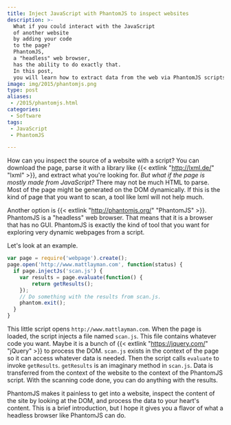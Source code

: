 ```yaml
---
title: Inject JavaScript with PhantomJS to inspect websites
description: >-
  What if you could interact with the JavaScript
  of another website
  by adding your code
  to the page?
  PhantomJS,
  a "headless" web browser,
  has the ability to do exactly that.
  In this post,
  you will learn how to extract data from the web via PhantomJS scripts.
image: img/2015/phantomjs.png
type: post
aliases:
 - /2015/phantomjs.html
categories:
 - Software
tags:
 - JavaScript
 - PhantomJS

---
```

How can you inspect the source of a website with a script?
You can download the page,
parse it with a library like {{< extlink "http://lxml.de/" "lxml" >}},
and extract what you're looking for.
*But what if the page is mostly made from JavaScript?*
There may not be much HTML to parse.
Most of the page might be generated on the DOM dynamically.
If this is the kind of page
that you want to scan,
a tool like lxml will not help much.

Another option is {{< extlink "http://phantomjs.org/" "PhantomJS" >}}.
PhantomJS is a "headless" web browser.
That means that it is a browser that has no GUI.
PhantomJS is exactly the kind of tool that you want
for exploring very dynamic webpages
from a script.

Let's look at an example.

```javascript
var page = require('webpage').create();
page.open('http://www.mattlayman.com', function(status) {
  if page.injectJs('scan.js') {
    var results = page.evaluate(function() {
        return getResults();
    });
    // Do something with the results from scan.js.
    phantom.exit();
  }
}
```

This little script opens `http://www.mattlayman.com`.
When the page is loaded,
the script injects a file named `scan.js`.
This file contains whatever code you want.
Maybe it is a bunch of {{< extlink "https://jquery.com/" "jQuery" >}} to process the DOM.
`scan.js` exists in the context of the page
so it can access whatever data is needed.
Then the script calls `evaluate` to invoke `getResults`.
`getResults` is an imaginary method
in `scan.js`.
Data is transferred
from the context of the website
to the context of the PhantomJS script.
With the scanning code done,
you can do anything with the results.

PhantomJS makes it painless to get into a website,
inspect the content of the site
by looking at the DOM,
and process the data
to your heart's content.
This is a brief introduction,
but I hope it gives you a flavor
of what a headless browser like PhantomJS can do.
